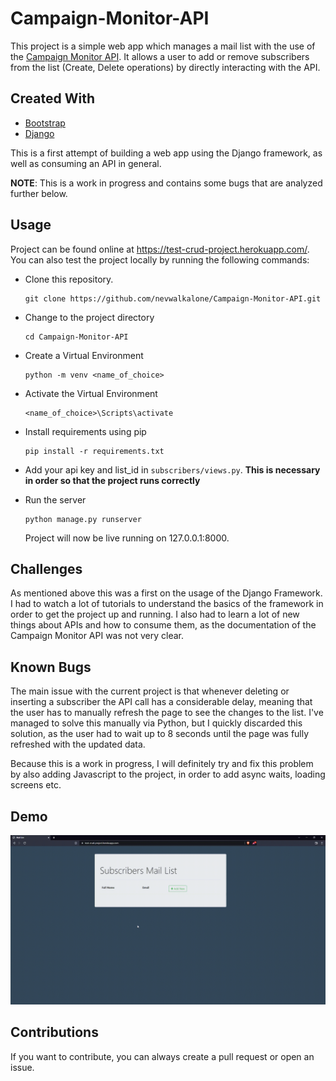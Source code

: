 # Campaign-Monitor-API

This project is a simple web app which manages a mail list with the use of the [Campaign Monitor API](https://www.campaignmonitor.com/api/). It allows a user to add or remove subscribers from the list (Create, Delete operations) by directly interacting with the API.

## Created With

- [Bootstrap](https://getbootstrap.com/])
- [Django](https://www.djangoproject.com/)

This is a first attempt of building a web app using the Django framework, as well as consuming an API in general.

**NOTE**: This is a work in progress and contains some bugs that are analyzed further below.

## Usage

Project can be found online at https://test-crud-project.herokuapp.com/. You can also test the project locally by running the following commands:

- Clone this repository.

  ```console
  git clone https://github.com/nevwalkalone/Campaign-Monitor-API.git
  ```

- Change to the project directory

  ```console
  cd Campaign-Monitor-API
  ```

- Create a Virtual Environment

  ```console
  python -m venv <name_of_choice>
  ```

- Activate the Virtual Environment

  ```console
  <name_of_choice>\Scripts\activate
  ```

- Install requirements using pip

  ```console
  pip install -r requirements.txt
  ```
  
 - Add your api key and list_id in `subscribers/views.py`. **This is necessary in order so that the project runs correctly**

- Run the server

  ```console
  python manage.py runserver
  ```

  Project will now be live running on 127.0.0.1:8000.

## Challenges

As mentioned above this was a first on the usage of the Django Framework. I had to watch a lot of tutorials to understand the basics of the framework in order to get the project up and running. I also had to learn a lot of new things about APIs and how to consume them, as the documentation of the Campaign Monitor API was not very clear.

## Known Bugs

The main issue with the current project is that whenever deleting or inserting a subscriber the API call has a considerable delay, meaning that the user has to manually refresh the page to see the changes to the list. I've managed to solve this manually via Python, but I quickly discarded this solution, as the user had to wait up to 8 seconds until the page was fully refreshed with the updated data.

Because this is a work in progress, I will definitely try and fix this problem by also adding Javascript to the project, in order to add async waits, loading screens etc.

## Demo

![](demo.gif)

## Contributions

If you want to contribute, you can always create a pull request or open an issue.
